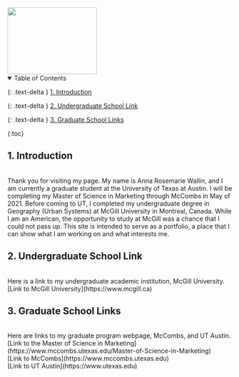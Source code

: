 <img src="https://user-images.githubusercontent.com/76073032/102819744-b58e6f00-4399-11eb-826f-932b57f9f670.png" width="200" height="150" />



<details open markdown="block">
  <summary>
    Table of Contents
  </summary>
  
  {: .text-delta }
<a href id="#intro"> 1. Introduction </a><br>

{: .text-delta }
<a href="#undergradlinks"> 2. Undergraduate School Link </a><br>

{: .text-delta }
<a href="#gradlinks"> 3. Graduate School Links </a><br>

{:toc}

</details>


<h2 id="#intro"> 1. Introduction </h2><br>
Thank you for visiting my page. My name is Anna Rosemarie Wallin, and I am currently a graduate student at the University of Texas at Austin. I will be completing my Master of Science in Marketing through McCombs in May of 2021. Before coming to UT, I completed my undergraduate degree in Geography (Urban Systems) at McGill University in Montreal, Canada. While I am an American, the opportunity to study at McGill was a chance that I could not pass up. This site is intended to serve as a portfolio, a place that I can show what I am working on and what interests me.

<h2 id="#undergradlinks"> 2. Undergraduate School Link </h2> <br>
Here is a link to my undergraduate academic institution, McGill University. <br>
[Link to McGill University](https://www.mcgill.ca) <br>

<h2 id="#gradlinks"> 3. Graduate School Links </h2> <br>
Here are links to my graduate program webpage, McCombs, and UT Austin. <br>
[Link to the Master of Science in Marketing](https://www.mccombs.utexas.edu/Master-of-Science-in-Marketing) <br>
[Link to McCombs](https://www.mccombs.utexas.edu) <br>
[Link to UT Austin](https://www.utexas.edu)
